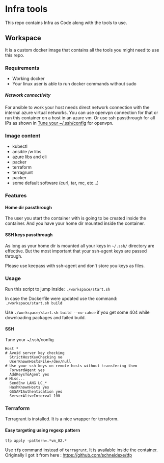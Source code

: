 # Infra tools
This repo contains Infra as Code along with the tools to use.

## Workspace
It is a custom docker image that contains all the tools you might need to use this repo.

### Requirements
* Working docker
* Your linux user is able to run docker commands without sudo

##### Network connectivity
For ansible to work your host needs direct network connection with the internal azure virtual networks. You can use openvpn connection for that or run this container on a host in an azure vm. Or use ssh passthrough for all IPs as shown in [Tune your ~/.ssh/config](#SSH) for openvpn.

### Image content
* kubectl
* ansible /w libs
* azure libs and cli
* packer
* terraform
* terragrunt
* packer
* some default software (curl, tar, mc, etc...)

### Features
#### Home dir passthrough
The user you start the container with is going to be created inside the container. And you have your home dir mounted inside the container.

#### SSH keys passthrough
As long as your home dir is mounted all your keys in `~/.ssh/` directory are effective. But the most important that your ssh-agent keys are passed through.

Please use keepass with ssh-agent and don't store you keys as files.

### Usage
Run this script to jump inside: `./workspace/start.sh`

In case the Dockerfile were updated use the command: `./workspace/start.sh build`

Use `./workspace/start.sh build --no-cahce` if you get some 404 while downloading packages and failed build.

#### SSH

Tune your ~/.ssh/config

```
Host *
# Avoid server key checking
  StrictHostKeyChecking no
  UserKnownHostsFile=/dev/null
# Use your ssh keys on remote hosts without transfering them
  ForwardAgent yes
  AddKeysToAgent yes
# Misc...
  SendEnv LANG LC_*
  HashKnownHosts yes
  GSSAPIAuthentication yes
  ServerAliveInterval 100
```

### Terraform

Terragrant is installed. It is a nice wrapper for terraform.

#### Easy targeting using regexp pattern
```
tfp apply -pattern=.*vm_02.*
```
Use `tfp` command instead of `terragrunt`. It is available inside the container. Originally I got it from here : https://github.com/schneidexe/tfp
